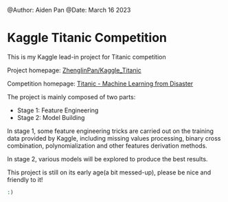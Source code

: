 @Author: Aiden Pan
@Date: March 16 2023

# Kaggle Titanic Competition

This is my Kaggle lead-in project for Titanic competition

Project homepage: [ZhenglinPan/Kaggle_Titanic](https://github.com/ZhenglinPan/Kaggle_Titanic)

Competition homepage: [Titanic - Machine Learning from Disaster](https://www.kaggle.com/competitions/titanic/overview)

The project is mainly composed of two parts:
- Stage 1: Feature Engineering
- Stage 2: Model Building

In stage 1, some feature engineering tricks are carried out on the training data provided by Kaggle, including missing values processing, binary cross combination, polynomialization and other features derivation methods.

In stage 2, various models will be explored to produce the best results. 

This project is still on its early age(a bit messed-up), please be nice and friendly to it! 

``` php
:)
```